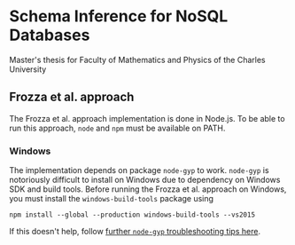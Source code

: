 # Schema Inference for NoSQL Databases

Master's thesis for Faculty of Mathematics and Physics of the Charles University

## Frozza et al. approach

The Frozza et al. approach implementation is done in Node.js. To be able to run this approach, `node` and `npm` must be
available on PATH.

### Windows

The implementation depends on package `node-gyp` to work. `node-gyp` is notoriously difficult to install on Windows due
to dependency on Windows SDK and build tools. Before running the Frozza et al. approach on Windows, you must install the
`windows-build-tools` package using

```shell
npm install --global --production windows-build-tools --vs2015
```

If this doesn't help,
follow [further `node-gyp` troubleshooting tips here](https://spin.atomicobject.com/2019/03/27/node-gyp-windows/).

